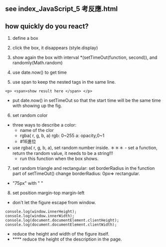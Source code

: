 ## see index_JavaScript_5 考反應.html
## how quickly do you react?

1. define a box

2. click the box, it disappears (style.display)

3. show again the box with interval
*(setTimeOut(function, second)), and randomly(Math.random) 

4. use date.now() to get time

5. use span to keep the nested tags in the same line.
```
<p> <span>show result here </span> </p>
```
* put date.now() in setTimeOut so that the start time will be the same time with showing up the fig.

6. set random color
  - three ways to describe a color:
    - name of the clor
    - rgba( r, g, b, a)
      rgb: 0~255
      a: opacity,0~1
    - #16進位
  - use rgba( r, g, b, a), set random number inside.
＊＊＊ - set a function, return the random value, it needs to be a string!!!
      - run this function when the box shows.
      
7. set random triangle and rectangular:
set borderRadius in the function part of setTimeOut() 
change borderRadius: 0px=> rectangular.
* "75px" with "  "

8. set position
margin-top
margin-left

* don't let the figure escape from window.
```
console.log(window.innerHeight);
console.log(window.innerWidth);
console.log(document.documentElement.clientHeight);
console.log(document.documentElement.clientWidth);
```
- reduce the height and width of the figure itself.
- **** reduce the height of the description in the page.
         

